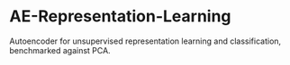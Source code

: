 # AE-Representation-Learning
Autoencoder for unsupervised representation learning and classification, benchmarked against PCA.
